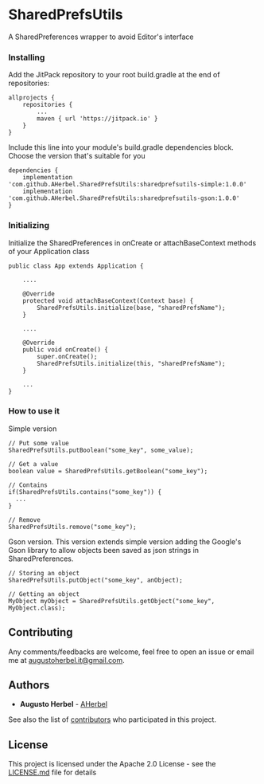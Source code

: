 # SharedPrefsUtils
A SharedPreferences wrapper to avoid Editor's interface

### Installing

Add the JitPack repository to your root build.gradle at the end of repositories:

```
allprojects {
    repositories {
        ...
        maven { url 'https://jitpack.io' }
    }
}
```

Include this line into your module's build.gradle dependencies block. Choose the version that's suitable for you

```
dependencies {
    implementation 'com.github.AHerbel.SharedPrefsUtils:sharedprefsutils-simple:1.0.0'
    implementation 'com.github.AHerbel.SharedPrefsUtils:sharedprefsutils-gson:1.0.0'
}
```

### Initializing

Initialize the SharedPreferences in onCreate or attachBaseContext methods of your Application class
```
public class App extends Application {

    ....
    
    @Override
    protected void attachBaseContext(Context base) {
        SharedPrefsUtils.initialize(base, "sharedPrefsName");
    }
    
    ....

    @Override
    public void onCreate() {
        super.onCreate();
        SharedPrefsUtils.initialize(this, "sharedPrefsName");
    }

    ...
}

```

### How to use it

Simple version

```
// Put some value
SharedPrefsUtils.putBoolean("some_key", some_value);

// Get a value
boolean value = SharedPrefsUtils.getBoolean("some_key");

// Contains
if(SharedPrefsUtils.contains("some_key")) {
  ...
}

// Remove
SharedPrefsUtils.remove("some_key");
```

Gson version.
This version extends simple version adding the Google's Gson library to allow objects been saved as json strings in SharedPreferences.

```
// Storing an object
SharedPrefsUtils.putObject("some_key", anObject);

// Getting an object
MyObject myObject = SharedPrefsUtils.getObject("some_key", MyObject.class);
```

## Contributing

Any comments/feedbacks are welcome, feel free to open an issue or email me at [augustoherbel.it@gmail.com](augustoherbel.it@gmail.com).

## Authors

* **Augusto Herbel** - [AHerbel](https://github.com/AHerbel)

See also the list of [contributors](https://github.com/AHerbel/SharedPrefsUtils/contributors) who participated in this project.

## License

This project is licensed under the Apache 2.0 License - see the [LICENSE.md](LICENSE.md) file for details
